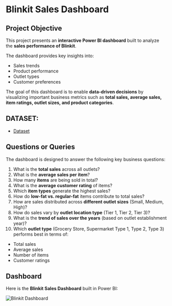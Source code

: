 # Blinkit Sales Dashboard  

## Project Objective  
This project presents an **interactive Power BI dashboard** built to analyze the **sales performance of Blinkit**.  

The dashboard provides key insights into:  
- Sales trends  
- Product performance  
- Outlet types  
- Customer preferences  

The goal of this dashboard is to enable **data-driven decisions** by visualizing important business metrics such as **total sales, average sales, item ratings, outlet sizes, and product categories**.  

## DATASET:
- <a href="https://github.com/VenkateshAdusumalli/BlinkIt-Dashboard/blob/main/BlinkIT%20Grocery%20Data%20(1).xlsx">Dataset</a>

## Questions or Queries  

The dashboard is designed to answer the following key business questions:  

1. What is the **total sales** across all outlets?  
2. What is the **average sales per item**?  
3. How many **items** are being sold in total?  
4. What is the **average customer rating** of items?  
5. Which **item types** generate the highest sales?  
6. How do **low-fat vs. regular-fat** items contribute to total sales?  
7. How are sales distributed across **different outlet sizes** (Small, Medium, High)?  
8. How do sales vary by **outlet location type** (Tier 1, Tier 2, Tier 3)?  
9. What is the **trend of sales over the years** (based on outlet establishment year)?  
10. Which **outlet type** (Grocery Store, Supermarket Type 1, Type 2, Type 3) performs best in terms of:  
   - Total sales  
   - Average sales  
   - Number of items  
   - Customer ratings

## Dashboard  

Here is the **Blinkit Sales Dashboard** built in Power BI:  

![Blinkit Dashboard]()  


